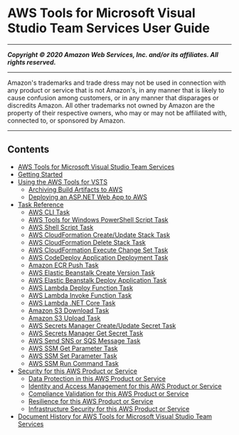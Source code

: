 # AWS Tools for Microsoft Visual Studio Team Services User Guide

-----
*****Copyright &copy; 2020 Amazon Web Services, Inc. and/or its affiliates. All rights reserved.*****

-----
Amazon's trademarks and trade dress may not be used in 
     connection with any product or service that is not Amazon's, 
     in any manner that is likely to cause confusion among customers, 
     or in any manner that disparages or discredits Amazon. All other 
     trademarks not owned by Amazon are the property of their respective
     owners, who may or may not be affiliated with, connected to, or 
     sponsored by Amazon.

-----
## Contents
+ [AWS Tools for Microsoft Visual Studio Team Services](welcome.md)
+ [Getting Started](getting-started.md)
+ [Using the AWS Tools for VSTS](tutorials.md)
   + [Archiving Build Artifacts to AWS](tutorial-s3.md)
   + [Deploying an ASP.NET Web App to AWS](tutorial-eb.md)
+ [Task Reference](task-reference.md)
   + [AWS CLI Task](aws-cli.md)
   + [AWS Tools for Windows PowerShell Script Task](awspowershell-module-script.md)
   + [AWS Shell Script Task](awsshell.md)
   + [AWS CloudFormation Create/Update Stack Task](cloudformation-create-update.md)
   + [AWS CloudFormation Delete Stack Task](cloudformation-delete-stack.md)
   + [AWS CloudFormation Execute Change Set Task](cloudformation-execute-changeset.md)
   + [AWS CodeDeploy Application Deployment Task](codedeploy-deployment.md)
   + [Amazon ECR Push Task](ecr-pushimage.md)
   + [AWS Elastic Beanstalk Create Version Task](elastic-beanstalk-createversion.md)
   + [AWS Elastic Beanstalk Deploy Application Task](elastic-beanstalk-deploy.md)
   + [AWS Lambda Deploy Function Task](lambda-deploy.md)
   + [AWS Lambda Invoke Function Task](lambda-invoke.md)
   + [AWS Lambda .NET Core Task](lambda-netcore-deploy.md)
   + [Amazon S3 Download Task](s3-download.md)
   + [Amazon S3 Upload Task](s3-upload.md)
   + [AWS Secrets Manager Create/Update Secret Task](secretsmanager-create-update.md)
   + [AWS Secrets Manager Get Secret Task](secretsmanager-getsecret.md)
   + [AWS Send SNS or SQS Message Task](send-message.md)
   + [AWS SSM Get Parameter Task](systemsmanager-getparameter.md)
   + [AWS SSM Set Parameter Task](systemsmanager-setparameter.md)
   + [AWS SSM Run Command Task](systemsmanager-runcommand.md)
+ [Security for this AWS Product or Service](security.md)
   + [Data Protection in this AWS Product or Service](data-protection.md)
   + [Identity and Access Management for this AWS Product or Service](security-iam.md)
   + [Compliance Validation for this AWS Product or Service](compliance-validation.md)
   + [Resilience for this AWS Product or Service](disaster-recovery-resiliency.md)
   + [Infrastructure Security for this AWS Product or Service](infrastructure-security.md)
+ [Document History for AWS Tools for Microsoft Visual Studio Team Services](document-history.md)